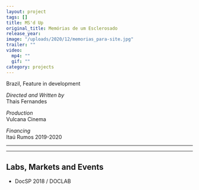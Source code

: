 ```yaml
---
layout: project
tags: []
title: MS'd Up
original_title: Memórias de um Esclerosado
release_year:
image: "/uploads/2020/12/memorias_para-site.jpg"
trailer: ""
video:
  mp4: ""
  gif: ""
category: projects
---
```


Brazil, Feature in development

_Directed and Written by_  
Thais Fernandes

_Production_  
Vulcana Cinema

_Financing_  
Itaú Rumos 2019-2020

---

---

## Labs, Markets and Events

- DocSP 2018 / DOCLAB
